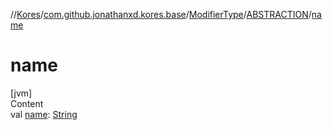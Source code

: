 //[Kores](../../../index.md)/[com.github.jonathanxd.kores.base](../../index.md)/[ModifierType](../index.md)/[ABSTRACTION](index.md)/[name](name.md)



# name  
[jvm]  
Content  
val [name](name.md): [String](https://kotlinlang.org/api/latest/jvm/stdlib/kotlin/-string/index.html)  




